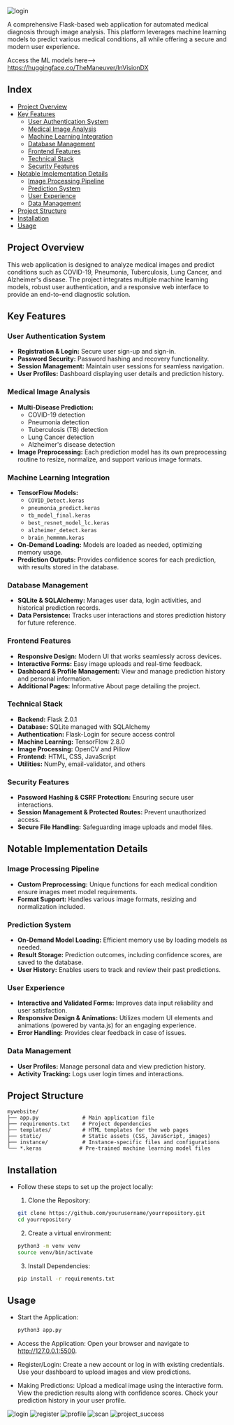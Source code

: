 ![login](https://github.com/user-attachments/assets/39b9d3a7-7010-490f-9887-96a403e986fb)

A comprehensive Flask-based web application for automated medical diagnosis through image analysis. This platform leverages machine learning models to predict various medical conditions, all while offering a secure and modern user experience.

Access the ML models here--> https://huggingface.co/TheManeuver/InVisionDX

## Index

- [Project Overview](#project-overview)
- [Key Features](#key-features)
  - [User Authentication System](#user-authentication-system)
  - [Medical Image Analysis](#medical-image-analysis)
  - [Machine Learning Integration](#machine-learning-integration)
  - [Database Management](#database-management)
  - [Frontend Features](#frontend-features)
  - [Technical Stack](#technical-stack)
  - [Security Features](#security-features)
- [Notable Implementation Details](#notable-implementation-details)
  - [Image Processing Pipeline](#image-processing-pipeline)
  - [Prediction System](#prediction-system)
  - [User Experience](#user-experience)
  - [Data Management](#data-management)
- [Project Structure](#project-structure)
- [Installation](#installation)
- [Usage](#usage)



## Project Overview

This web application is designed to analyze medical images and predict conditions such as COVID-19, Pneumonia, Tuberculosis, Lung Cancer, and Alzheimer's disease. The project integrates multiple machine learning models, robust user authentication, and a responsive web interface to provide an end-to-end diagnostic solution.

## Key Features

### User Authentication System
- **Registration & Login:** Secure user sign-up and sign-in.
- **Password Security:** Password hashing and recovery functionality.
- **Session Management:** Maintain user sessions for seamless navigation.
- **User Profiles:** Dashboard displaying user details and prediction history.

### Medical Image Analysis
- **Multi-Disease Prediction:** 
  - COVID-19 detection
  - Pneumonia detection
  - Tuberculosis (TB) detection
  - Lung Cancer detection
  - Alzheimer's disease detection
- **Image Preprocessing:** Each prediction model has its own preprocessing routine to resize, normalize, and support various image formats.

### Machine Learning Integration
- **TensorFlow Models:** 
  - `COVID_Detect.keras`
  - `pneumonia_predict.keras`
  - `tb_model_final.keras`
  - `best_resnet_model_lc.keras`
  - `alzheimer_detect.keras`
  - `brain_hemmmm.keras`
- **On-Demand Loading:** Models are loaded as needed, optimizing memory usage.
- **Prediction Outputs:** Provides confidence scores for each prediction, with results stored in the database.

### Database Management
- **SQLite & SQLAlchemy:** Manages user data, login activities, and historical prediction records.
- **Data Persistence:** Tracks user interactions and stores prediction history for future reference.

### Frontend Features
- **Responsive Design:** Modern UI that works seamlessly across devices.
- **Interactive Forms:** Easy image uploads and real-time feedback.
- **Dashboard & Profile Management:** View and manage prediction history and personal information.
- **Additional Pages:** Informative About page detailing the project.

### Technical Stack
- **Backend:** Flask 2.0.1
- **Database:** SQLite managed with SQLAlchemy
- **Authentication:** Flask-Login for secure access control
- **Machine Learning:** TensorFlow 2.8.0
- **Image Processing:** OpenCV and Pillow
- **Frontend:** HTML, CSS, JavaScript
- **Utilities:** NumPy, email-validator, and others

### Security Features
- **Password Hashing & CSRF Protection:** Ensuring secure user interactions.
- **Session Management & Protected Routes:** Prevent unauthorized access.
- **Secure File Handling:** Safeguarding image uploads and model files.

## Notable Implementation Details

### Image Processing Pipeline
- **Custom Preprocessing:** Unique functions for each medical condition ensure images meet model requirements.
- **Format Support:** Handles various image formats, resizing and normalization included.

### Prediction System
- **On-Demand Model Loading:** Efficient memory use by loading models as needed.
- **Result Storage:** Prediction outcomes, including confidence scores, are saved to the database.
- **User History:** Enables users to track and review their past predictions.

### User Experience
- **Interactive and Validated Forms:** Improves data input reliability and user satisfaction.
- **Responsive Design & Animations:** Utilizes modern UI elements and animations (powered by vanta.js) for an engaging experience.
- **Error Handling:** Provides clear feedback in case of issues.

### Data Management
- **User Profiles:** Manage personal data and view prediction history.
- **Activity Tracking:** Logs user login times and interactions.

## Project Structure

```plaintext
mywebsite/
├── app.py              # Main application file
├── requirements.txt    # Project dependencies
├── templates/          # HTML templates for the web pages
├── static/             # Static assets (CSS, JavaScript, images)
├── instance/           # Instance-specific files and configurations
└── *.keras            # Pre-trained machine learning model files
```
## Installation
- Follow these steps to set up the project locally:
  
  1. Clone the Repository:
  ```bash
  git clone https://github.com/yourusername/yourrepository.git
  cd yourrepository
  ```
  2. Create a virtual environment:
  ```bash
  python3 -m venv venv
  source venv/bin/activate
  ```
  3. Install Dependencies:
  ```bash
  pip install -r requirements.txt
  ```

## Usage
- Start the Application:
  ```bash
  python3 app.py
  ```
- Access the Application: Open your browser and navigate to http://127.0.0.1:5500.
- Register/Login:
  Create a new account or log in with existing credentials.
  Use your dashboard to upload images and view predictions.

- Making Predictions:
  Upload a medical image using the interactive form.
  View the prediction results along with confidence scores.
  Check your prediction history in your user profile.


![login](https://github.com/user-attachments/assets/610d15a1-5d39-4b86-a880-0936db3330cf)
![register](https://github.com/user-attachments/assets/6f452ff5-95e5-42b4-aeab-d3a2ad628f64)
![profile](https://github.com/user-attachments/assets/97ee35e0-ac49-4f2e-9183-94211e01491c)
![scan](https://github.com/user-attachments/assets/c4be4ef6-a9bd-409c-9896-5c85b74f60ea)
![project_success](https://github.com/user-attachments/assets/1c6554c0-b734-42fe-9c78-e3c24913943e)
